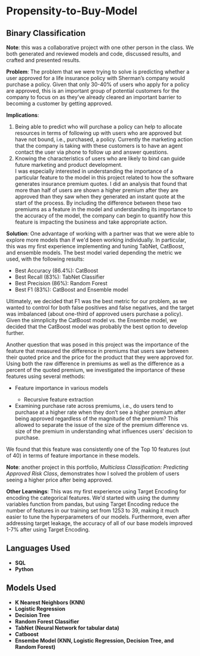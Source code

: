 # Propensity-to-Buy-Model
<h2>Binary Classification</h2>
<p><b>Note</b>: this was a collaborative project with one other person in the class.  We both generated and reviewed models and code, discussed results, and crafted and presented results.</p>

<p>
  <b>Problem</b>: 
  The problem that we were trying to solve is predicting whether a user approved for a life insurance policy with Sherman’s company
  would purchase a policy.  Given that only 30-40% of users who apply for a policy are approved, this is an important group of
  potential customers for the company to focus on as they’ve already cleared an important barrier to becoming a customer by getting
  approved.

  </p>
  
<b>Implications</b>: 
1.	Being able to predict who will purchase a policy can help to allocate resources in terms of following up with users who are approved but have not bound, i.e., purchased, a policy.  Currently the marketing action that the company is taking with these customers is to have an agent contact the user via phone to follow up and answer questions.  
2.	Knowing the characteristics of users who are likely to bind can guide future marketing and product development.  
I was especially interested in understanding the importance of a particular feature to the model in this project related to how the software generates insurance premium quotes.  I did an analysis that found that more than half of users are shown a higher premium after they are approved than they saw when they generated an instant quote at the start of the process.  By including the difference between these two premiums as a feature in the model and understanding its importance to the accuracy of the model, the company can begin to quantify how this feature is impacting the business and take appropriate action.

<b>Solution</b>: 
One advantage of working with a partner was that we were able to explore more models than if we'd been working individually.  In particular, this was my first experience implementing and tuning TabNet, CatBoost, and ensemble models.  The best model varied depending the metric we used, with the following results:
- Best Accuracy (86.4%): CatBoost
- Best Recall (83%): TabNet Classifier
- Best Precision (86%): Random Forest
- Best F1 (83%): CatBoost and Ensemble model

Ultimately, we decided that F1 was the best metric for our problem, as we wanted to control for both false positives and false negatives, and the target was imbalanced (about one-third of approved users purchase a policy).  Given the simnplicity the CatBoost model vs. the Ensembe model, we decided that the CatBoost model was probably the best option to develop further.

Another question that was posed in this project was the importance of the feature that measured the difference in premiums that users saw between their quoted price and the price for the product that they were approved for. Using both the raw difference in premiums as well as the difference as a percent of the quoted premium, we investigated the importance of these features using several methods:
<ul>
  <li>Feature importance in various models</li>
    <ul>
      <li>Recursive feature extraction</li>
    </ul>
  </li>
  <li>Examining purchase rate across premiums, i.e., do users tend to purchase at a higher rate when they don’t see a higher premium after being approved regardless of the magnitude of the premium?  This allowed to separate the issue of the size of the premium difference vs. size of the premium in understanding what influences users' decision to purchase.</li> 
</ul>

We found that this feature was consistently one of the Top 10 features (out of 40) in terms of feature importance in these models. <br>

<b>Note</b>: another project in this portfolio, <i>Multiclass Classification: Predicting Approved Risk Class</i>, demonstrates how I solved the problem of users seeing a higher price after being approved.
</p>

<b>Other Learnings</b>:
This was my first experience using Target Encoding for encoding the categorical features.  We'd started with using the dummy variables function from pandas, but using Target Encoding reduce the number of features in our training set from 1253 to 39, making it much easier to tune the hyperparameters of our models.  Furthermore, even after addressing target leakage, the accuracy of all of our base models improved 1-7% after using Target Encoding.


<h2>Languages Used</h2>

- <b>SQL</b> 
- <b>Python</b>

<h2>Models Used </h2>

- <b>K Nearest Neighbors (KNN)</b>
- <b>Logistic Regression</b>
- <b>Decision Tree</b>
- <b>Random Forest Classifier</b>
- <b>TabNet (Neural Network for tabular data)</b>
- <b>Catboost</b>
- <b>Ensembe Model (KNN, Logistic Regression, Decision Tree, and Random Forest)</b>

